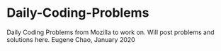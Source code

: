 # Daily-Coding-Problems

Daily Coding Problems from Mozilla to work on. Will post problems and solutions here.
Eugene Chao, January 2020
